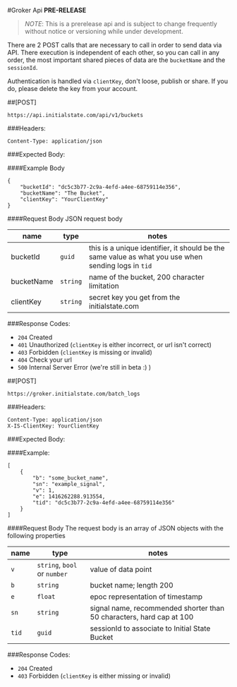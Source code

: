#Groker Api
**PRE-RELEASE**
> *NOTE*: This is a prerelease api and is subject to change frequently without notice or versioning while under development.


There are 2 POST calls that are necessary to call in order to send data via API. There execution is independent of each other, so you can call in any order, the most important shared pieces of data are the `bucketName` and the `sessionId`.

Authentication is handled via `clientKey`, don't loose, publish or share. If you do, please delete the key from your account.


##[POST]

`https://api.initialstate.com/api/v1/buckets`

###Headers:
```
Content-Type: application/json
```

###Expected Body:

####Example Body

```
{
	"bucketId": "dc5c3b77-2c9a-4efd-a4ee-68759114e356",
	"bucketName": "The Bucket",
	"clientKey": "YourClientKey"
}
```

####Request Body
JSON request body

|name|type|notes|
|----|----|-----|
|bucketId|`guid`|this is a unique identifier, it should be the same value as what you use when sending logs in `tid`|
|bucketName|`string`|name of the bucket, 200 character limitation|
|clientKey|`string`|secret key you get from the initialstate.com|


###Response Codes:
- `204` Created
- `401` Unauthorized (`clientKey` is either incorrect, or url isn't correct)
- `403` Forbidden (`clientKey` is missing or invalid)
- `404` Check your url
- `500` Internal Server Error (we're still in beta :) )


##[POST]

`https://groker.initialstate.com/batch_logs`

###Headers:
```
Content-Type: application/json
X-IS-ClientKey: YourClientKey
```

###Expected Body:


####Example:

```
[
	{
		"b": "some_bucket_name",
		"sn": "example_signal",
		"v": 1,
		"e": 1416262288.913554,
		"tid": "dc5c3b77-2c9a-4efd-a4ee-68759114e356"
	}
]
```

####Request Body
The request body is an array of JSON objects with the following properties

|name|type|notes	|
|----|----|--------|
|`v`	|`string`, `bool` or `number`|value of data point |
|`b`	|`string`|bucket name; length 200|
|`e`	|`float`|epoc representation of timestamp|
|`sn`	|`string`|signal name, recommended shorter than 50 characters, hard cap at 100|
|`tid`	|`guid`|sessionId to associate to Initial State Bucket|

###Response Codes:
- `204` Created
- `403` Forbidden (`clientKey` is either missing or invalid)